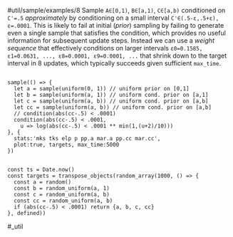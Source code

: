 #util/sample/examples/8 Sample `A∈[0,1)`, `B∈[a,1)`, `C∈[a,b)` conditioned on `C'=.5` _approximately_ by conditioning on a small interval `C'∈(.5-ε,.5+ε), ε=.0001`. This is likely to fail at initial (_prior_) sampling by failing to generate even a single sample that satisfies the condition, which provides no useful information for subsequent update steps. Instead we can use a _weight sequence_ that effectively conditions on larger intervals `ε0=0.1585, ε1=0.0631, ..., ε8=0.0001, ε9=0.0001, ...` that shrink down to the target interval in 8 updates, which typically succeeds given sufficient `max_time`.
```js:js_input

sample(() => {
  let a = sample(uniform(0, 1)) // uniform prior on [0,1]
  let b = sample(uniform(a, 1)) // uniform cond. prior on [a,1]
  let c = sample(uniform(a, b)) // uniform cond. prior on [a,b]
  let cc = sample(uniform(a, b)) // uniform cond. prior on [a,b]  
  // condition(abs(cc-.5) < .0001)
  condition(abs(cc-.5) < .0001,
    u => log(abs(cc-.5) < .0001 ** min(1,(u+2)/10)))
}, {
  stats:'mks tks elp p pp.a mar.a pp.cc mar.cc', 
  plot:true, targets, max_time:5000 
})

```
```js:js_removed

const ts = Date.now()
const targets = transpose_objects(random_array(1000, () => {
  const a = random()
  const b = random_uniform(a, 1)
  const c = random_uniform(a, b)
  const cc = random_uniform(a, b)
  if (abs(cc-.5) < .0001) return {a, b, c, cc}
}, defined))

```
#_util